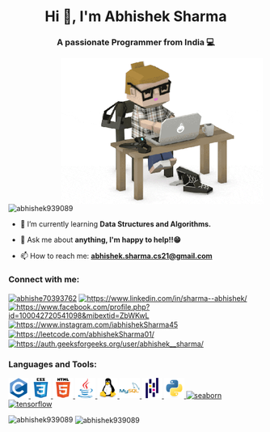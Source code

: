 <!-- ![logo](https://user-images.githubusercontent.com/100137322/213284554-fe8e5fd1-1bb2-458c-8b03-004a4c43ccd4.png) -->
<!-- <div class="image" align="center" >
<img src="https://github.com/abhishek939089/abhishek939089/blob/main/github-header-image.png">
</div> -->
<h1 align="center">Hi 👋, I'm Abhishek Sharma</h1>
<h3 align="center">A passionate Programmer from India  💻</h3>

<img align="right" alt="coding" width="400" src="https://github.com/abhishek939089/abhishek939089/blob/main/7SvE.gif">

<p align="left"> <img src="https://komarev.com/ghpvc/?username=abhishek939089&label=Profile%20views&color=0e75b6&style=flat" alt="abhishek939089" /> </p>

- 🌱 I’m currently learning **Data Structures and Algorithms.**

- 💬 Ask me about **anything, I'm happy to help!!😁**

- 📫 How to reach me:  **abhishek.sharma.cs21@gmail.com**
<h3 align="left">Connect with me:</h3>
<p align="left">
<a href="https://twitter.com/abhishe70393762" target="blank"><img align="center" src="https://img.freepik.com/free-vector/new-2023-twitter-logo-x-icon-design_1017-45418.jpg?t=st=1708575506~exp=1708579106~hmac=ba683f965d5cec1a2b7cd0dd1352a6774e9e44b0b2f7a088e79f13ecf486aa73&w=740" alt="abhishe70393762" height="30" width="40" /></a>
<a href="https://www.linkedin.com/in/sharma--abhishek/" target="blank"><img align="center" src="https://img.freepik.com/free-psd/3d-icon-social-media-app_23-2150049587.jpg?t=st=1708575612~exp=1708579212~hmac=09b0c78edc773f392516b3b65a4f5bb5c1242784414fc04e2ec5892df9c8ad64&w=740" alt="https://www.linkedin.com/in/sharma--abhishek/" height="30" width="40" /></a>
<a href="https://www.facebook.com/profile.php?id=100042720541098&mibextid=ZbWKwL" target="blank"><img align="center" src="https://img.freepik.com/free-psd/3d-icon-social-media-app_23-2150049579.jpg?t=st=1708575686~exp=1708579286~hmac=89bd011df03e21c6db01cf5543e3a934fc330b38070d66526bbeb601d2efb8ae&w=740" alt="https://www.facebook.com/profile.php?id=100042720541098&mibextid=ZbWKwL" height="30" width="40" /></a>
<a href="https://www.instagram.com/iabhishekSharma45/" target="blank"><img align="center" src="https://img.freepik.com/premium-vector/modern-badge-logo-instagram-icon_578229-124.jpg?w=740" alt="https://www.instagram.com/iabhishekSharma45" height="30" width="40" /></a>
<a href="https://leetcode.com/abhishekSharma01/" target="blank"><img align="center" src="https://cdn.iconscout.com/icon/free/png-512/free-leetcode-3521542-2944960.png?f=webp&w=256" alt="https://leetcode.com/abhishekSharma01/" height="30" width="40" /></a>
<a href="https://auth.geeksforgeeks.org/user/abhishek__sharma/" target="blank"><img align="center" src="https://media.geeksforgeeks.org/gfg-gg-logo.svg" alt="https://auth.geeksforgeeks.org/user/abhishek__sharma/" height="30" width="40" /></a>
</p>

<h3 align="left">Languages and Tools:</h3>
<p align="left"> <a href="https://www.cprogramming.com/" target="_blank" rel="noreferrer"> <img src="https://raw.githubusercontent.com/devicons/devicon/master/icons/c/c-original.svg" alt="c" width="40" height="40"/> </a> <a href="https://www.w3schools.com/css/" target="_blank" rel="noreferrer"> <img src="https://raw.githubusercontent.com/devicons/devicon/master/icons/css3/css3-original-wordmark.svg" alt="css3" width="40" height="40"/> </a> <a href="https://www.w3.org/html/" target="_blank" rel="noreferrer"> <img src="https://raw.githubusercontent.com/devicons/devicon/master/icons/html5/html5-original-wordmark.svg" alt="html5" width="40" height="40"/> </a> <a href="https://www.java.com" target="_blank" rel="noreferrer"> <img src="https://raw.githubusercontent.com/devicons/devicon/master/icons/java/java-original.svg" alt="java" width="40" height="40"/> </a> <a href="https://www.linux.org/" target="_blank" rel="noreferrer"> <img src="https://raw.githubusercontent.com/devicons/devicon/master/icons/linux/linux-original.svg" alt="linux" width="40" height="40"/> </a> <a href="https://www.mysql.com/" target="_blank" rel="noreferrer"> <img src="https://raw.githubusercontent.com/devicons/devicon/master/icons/mysql/mysql-original-wordmark.svg" alt="mysql" width="40" height="40"/> </a> <a href="https://pandas.pydata.org/" target="_blank" rel="noreferrer"> <img src="https://raw.githubusercontent.com/devicons/devicon/2ae2a900d2f041da66e950e4d48052658d850630/icons/pandas/pandas-original.svg" alt="pandas" width="40" height="40"/> </a> <a href="https://www.python.org" target="_blank" rel="noreferrer"> <img src="https://raw.githubusercontent.com/devicons/devicon/master/icons/python/python-original.svg" alt="python" width="40" height="40"/> </a> <a href="https://seaborn.pydata.org/" target="_blank" rel="noreferrer"> <img src="https://seaborn.pydata.org/_images/logo-mark-lightbg.svg" alt="seaborn" width="40" height="40"/> </a> <a href="https://www.tensorflow.org" target="_blank" rel="noreferrer"> <img src="https://www.vectorlogo.zone/logos/tensorflow/tensorflow-icon.svg" alt="tensorflow" width="40" height="40"/> </a> </p>

<p><img align="left" src="https://github-readme-stats.vercel.app/api/top-langs?username=abhishek939089&show_icons=true&locale=en&layout=compact" alt="abhishek939089" /></p>

<p>&nbsp;<img align="center" src="https://github-readme-stats.vercel.app/api?username=abhishek939089&show_icons=true&locale=en" alt="abhishek939089" /></p>



